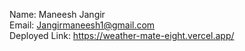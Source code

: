 Name: Maneesh Jangir  
Email: Jangirmaneesh1@gmail.com  
Deployed Link: https://weather-mate-eight.vercel.app/